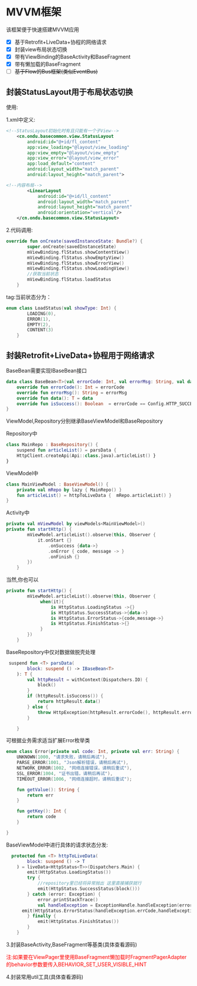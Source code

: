 # MVVM框架

该框架便于快速搭建MVVM应用

- [x] 基于Retrofit+LiveData+协程的网络请求
- [x] 封装view布局状态切换
- [x] 带有ViewBinding的BaseActivity和BaseFragment
- [x] 带有懒加载的BaseFragment
- [ ] ~~基于Flow的Bus框架(类似EventBus)~~

## 封装StatusLayout用于布局状态切换

使用:

1.xml中定义:

```xml
<!--StatusLayout初始化时有且只能有一个子View-->
    <cn.ondu.basecommon.view.StatusLayout
        android:id="@+id/fl_content"
        app:view_loading="@layout/view_loading"
        app:view_empty="@layout/view_empty"
        app:view_error="@layout/view_error"
        app:load_default="content"
        android:layout_width="match_parent"
        android:layout_height="match_parent">

<!--内容布局-->
        <LinearLayout
            android:id="@+id/ll_content"
            android:layout_width="match_parent"
            android:layout_height="match_parent"
            android:orientation="vertical"/>
    </cn.ondu.basecommon.view.StatusLayout>
```

2.代码调用:

```kotlin
override fun onCreate(savedInstanceState: Bundle?) {
        super.onCreate(savedInstanceState)
        mViewBinding.flStatus.showContentView()
        mViewBinding.flStatus.showEmptyView()
        mViewBinding.flStatus.showErrorView()
        mViewBinding.flStatus.showLoadingView()
        //获取当前状态
        mViewBinding.flStatus.loadStatus
    }
```

tag:当前状态分为：

```kotlin
enum class LoadStatus(val showType: Int) {
        LOADING(0),
        ERROR(1),
        EMPTY(2),
        CONTENT(3)
    }
```





##  封装Retrofit+LiveData+协程用于网络请求

BaseBean需要实现IBaseBean接口

```kotlin
data class BaseBean<T>(val errorCode: Int, val errorMsg: String, val data: T) : IBaseBean<T> {
    override fun errorCode(): Int = errorCode
    override fun errorMsg(): String = errorMsg
    override fun data(): T = data
    override fun isSuccess(): Boolean  = errorCode == Config.HTTP_SUCCESS_CODE
}
```

ViewModel,Repository分别继承BaseViewModel和BaseRepository

Repository中

```kotlin
class MainRepo : BaseRepository() {
    suspend fun articleList() = parsData {
    HttpClient.createApi(Api::class.java).articleList() }
}
```

ViewModel中

```kotlin
class MainViewModel : BaseViewModel() {
    private val mRepo by lazy { MainRepo() }
    fun articleList() = httpToLiveData {  mRepo.articleList() }
}
```

Activity中

```kotlin
private val mViewModel by viewModels<MainViewModel>()
private fun startHttp() {
        mViewModel.articleList().observe(this, Observer {
            it.onStart {}
                .onSuccess {data->}
                .onError { code, message -> }
                .onFinish {}
        })
    }
```

当然,你也可以

```kotlin
private fun startHttp() {
        mViewModel.articleList().observe(this, Observer {
             when(it){
                 is HttpStatus.LoadingStatus ->{}
                 is HttpStatus.SuccessStatus->{data->}
                 is HttpStatus.ErrorStatus->{code,message->}
                 is HttpStatus.FinishStatus->{}
             }
        })
    }
```

BaseRepository中仅对数据做脱壳处理

```kotlin
 suspend fun <T> parsData(
        block: suspend () -> IBaseBean<T>
    ): T {
        val httpResult = withContext(Dispatchers.IO) {
            block()
        }
        if (httpResult.isSuccess()) {
            return httpResult.data()
        } else {
            throw HttpException(httpResult.errorCode(), httpResult.errorMsg())
        }

    }
```

可根据业务需求适当扩展Error枚举类

```kotlin
enum class Error(private val code: Int, private val err: String) {
    UNKNOWN(1000, "请求失败，请稍后再试"),
    PARSE_ERROR(1001, "Json解析错误，请稍后再试"),
    NETWORK_ERROR(1002, "网络连接错误，请稍后重试"),
    SSL_ERROR(1004, "证书出错，请稍后再试"),
    TIMEOUT_ERROR(1006, "网络连接超时，请稍后重试");

    fun getValue(): String {
        return err
    }

    fun getKey(): Int {
        return code
    }

}
```

BaseViewModel中进行具体的请求状态分发:

```kotlin
  protected fun <T> httpToLiveData(
        block: suspend () -> T
    ) = liveData<HttpStatus<T>>(Dispatchers.Main) {
        emit(HttpStatus.LoadingStatus())
        try {
            //repository里已经将异常抛出 这里直接捕获就行
            emit(HttpStatus.SuccessStatus(block()))
        } catch (error: Exception) {
            error.printStackTrace()
            val handleException = ExceptionHandle.handleException(error)
      emit(HttpStatus.ErrorStatus(handleException.errCode,handleException.errorMsg))
        } finally {
            emit(HttpStatus.FinishStatus())
        }
    }
```



3.封装BaseActivity,BaseFragment等基类(具体查看源码)

<font color=red>注:如果要在ViewPager里使用BaseFragment懒加载时FragmentPagerAdapter的behavior参数要传入BEHAVIOR_SET_USER_VISIBLE_HINT</font>

4.封装常用util工具(具体查看源码)
